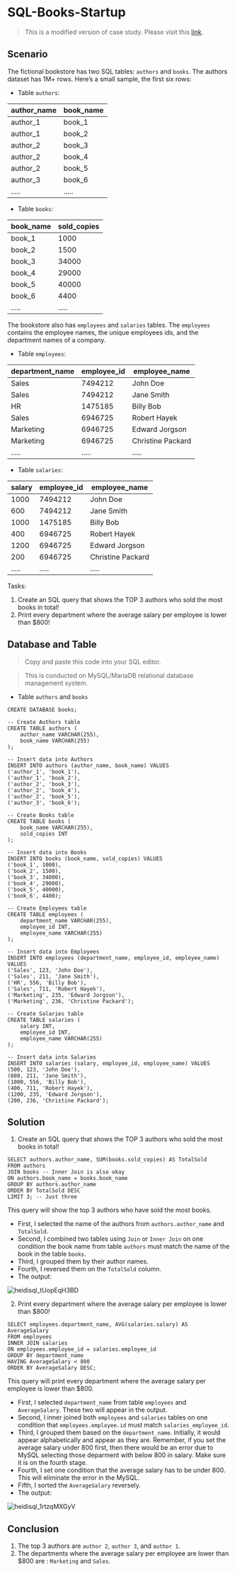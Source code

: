 # SQL-Books-Startup
> This is a modified version of case study. Please visit this [link](https://data36.com/sql-interview-questions-tech-screening-data-analysts/). 

## Scenario 
The fictional bookstore has two SQL tables: `authors` and `books`.
The authors dataset has 1M+ rows. Here’s a small sample, the first six rows:

* Table `authors`:
  
| author_name | book_name |
|---|---|
| author_1 | book_1 |
| author_1 | book_2 |
| author_2 | book_3 |
| author_2 | book_4 |
| author_2 | book_5 |
| author_3 | book_6 |
| ..... | .....|

* Table `books`:
  
| book_name | sold_copies |
|---|---|
| book_1 | 1000 |
| book_2 | 1500 |
| book_3 | 34000 |
| book_4 | 29000 |
| book_5 | 40000 |
| book_6 | 4400 |
| ..... | .....|

The bookstore also has `employees` and `salaries` tables. The `employees` contains the employee names, the unique employees ids, and the department names of a company.

* Table `employees`:

| department_name | employee_id | employee_name |
|---|---|---|
| Sales | 7494212 | John Doe |
| Sales | 7494212 | Jane Smith |
| HR | 1475185 | Billy Bob |
| Sales | 6946725 | Robert Hayek |
| Marketing | 6946725 | Edward Jorgson |
| Marketing | 6946725 | Christine Packard |
| ..... | .....| ..... |

* Table `salaries`: 

| salary | employee_id | employee_name |
|---|---|---|
| 1000 | 7494212 | John Doe |
| 600 | 7494212 | Jane Smith |
| 1000 | 1475185 | Billy Bob |
| 400 | 6946725 | Robert Hayek |
| 1200 | 6946725 | Edward Jorgson |
| 200 | 6946725 | Christine Packard |
| ..... | .....| ..... |


Tasks: 
1. Create an SQL query that shows the TOP 3 authors who sold the most books in total!
2. Print every department where the average salary per employee is lower than $800!

## Database and Table
> Copy and paste this code into your SQL editor.

> This is conducted on MySQL/MariaDB relational database management system.

* Table `authors` and `books`
```
CREATE DATABASE books;

-- Create Authors table
CREATE TABLE authors (
    author_name VARCHAR(255),
    book_name VARCHAR(255)
);

-- Insert data into Authors
INSERT INTO authors (author_name, book_name) VALUES
('author_1', 'book_1'),
('author_1', 'book_2'),
('author_2', 'book_3'),
('author_2', 'book_4'),
('author_2', 'book_5'),
('author_3', 'book_6');

-- Create Books table
CREATE TABLE books (
    book_name VARCHAR(255),
    sold_copies INT
);

-- Insert data into Books
INSERT INTO books (book_name, sold_copies) VALUES
('book_1', 1000),
('book_2', 1500),
('book_3', 34000),
('book_4', 29000),
('book_5', 40000),
('book_6', 4400);

-- Create Employees table
CREATE TABLE employees (
    department_name VARCHAR(255),
    employee_id INT,
    employee_name VARCHAR(255)
);

-- Insert data into Employees
INSERT INTO employees (department_name, employee_id, employee_name) VALUES
('Sales', 123, 'John Doe'),
('Sales', 211, 'Jane Smith'),
('HR', 556, 'Billy Bob'),
('Sales', 711, 'Robert Hayek'),
('Marketing', 235, 'Edward Jorgson'),
('Marketing', 236, 'Christine Packard');

-- Create Salaries table
CREATE TABLE salaries (
    salary INT,
    employee_id INT,
    employee_name VARCHAR(255)
);

-- Insert data into Salaries
INSERT INTO salaries (salary, employee_id, employee_name) VALUES
(500, 123, 'John Doe'),
(600, 211, 'Jane Smith'),
(1000, 556, 'Billy Bob'),
(400, 711, 'Robert Hayek'),
(1200, 235, 'Edward Jorgson'),
(200, 236, 'Christine Packard');

```

## Solution
1. Create an SQL query that shows the TOP 3 authors who sold the most books in total!
   
```
SELECT authors.author_name, SUM(books.sold_copies) AS TotalSold
FROM authors
JOIN books -- Inner Join is also okay
ON authors.book_name = books.book_name
GROUP BY authors.author_name
ORDER BY TotalSold DESC
LIMIT 3; -- Just three
```
This query will show the top 3 authors who have sold the most books. 
* First, I selected the name of the authors from `authors.author_name` and `TotalSold`.
* Second, I combined two tables using `Join` or `Inner Join` on one condition the book name from table `authors` must match the name of the book in the table `books`.
* Third, I grouped them by their author names.
* Fourth, I reversed them on the `TotalSold` column.
* The output:

![heidisql_tUopEqH3BD](https://github.com/Kwangsa19/SQL-Books-Startup/assets/135963482/7fac874a-ec38-4e9e-a895-df56f494b68d)

2. Print every department where the average salary per employee is lower than $800!

```
SELECT employees.department_name, AVG(salaries.salary) AS AverageSalary
FROM employees 
INNER JOIN salaries 
ON employees.employee_id = salaries.employee_id
GROUP BY department_name
HAVING AverageSalary < 800
ORDER BY AverageSalary DESC;
```
This query will print every department where the average salary per employee is lower than $800.
* First, I selected `department_name` from table `employees` and `AverageSalary`. These two will appear in the output. 
* Second, I inner joined both `employees` and `salaries` tables on one condition that `employees.employee.id` must match `salaries_employee_id`.
* Third, I grouped them based on the `department_name`. Initially, it would appear alphabetically and appear as they are. Remember, if you set the average salary under 800 first, then there would be an error due to MySQL selecting those deparment with below 800 in salary. Make sure it is on the fourth stage. 
* Fourth, I set one condition that the average salary has to be under 800. This will eliminate the error in the MySQL. 
* Fifth, I sorted the `AverageSalary` reversely.
* The output:

![heidisql_1rtzqMXGyV](https://github.com/Kwangsa19/SQL-Books-Startup/assets/135963482/7e2f01ae-4127-4782-b770-190a3d7b1b32)

## Conclusion
1. The top 3 authors are `author 2`, `author 3`, and `author 1`.
2. The departments where the average salary per employee are lower than $800 are : `Marketing` and `Sales`. 
